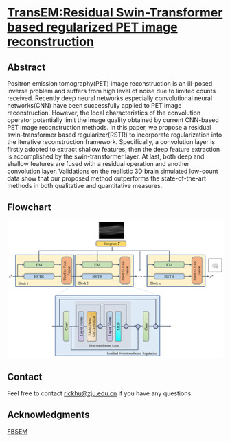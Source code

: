 # [TransEM:Residual Swin-Transformer based regularized PET image reconstruction](https://arxiv.org/pdf/2205.04204.pdf)
## Abstract
Positron emission tomography(PET) image reconstruction is an ill-posed inverse problem and suffers from high level of noise due to limited counts received. Recently deep neural networks especially convolutional neural networks(CNN) have been successfully applied to PET image reconstruction. However, the local characteristics of the convolution operator potentially limit the image quality obtained by current CNN-based PET image reconstruction methods. In this paper, we propose a residual swin-transformer based regularizer(RSTR) to incorporate regularization into the iterative reconstruction framework. Specifically, a convolution layer is firstly adopted to extract shallow features, then the deep feature extraction is accomplished by the swin-transformer layer. At last, both deep and shallow features are fused with a residual operation and another convolution layer. Validations on the realistic 3D brain simulated low-count data show that our proposed method outperforms the state-of-the-art methods in both qualitative and quantitative measures.
## Flowchart
![pic](https://github.com/RickHH/TransEM/blob/main/Method.png)
## Contact
Feel free to contact rickhu@zju.edu.cn if you have any questions.
## Acknowledgments
[FBSEM](https://github.com/Abolfazl-Mehranian/FBSEM)
